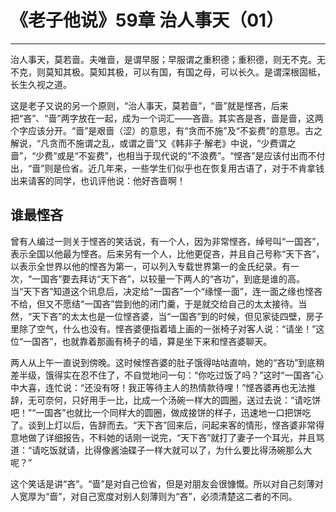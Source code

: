 # 《老子他说》59章 治人事天（01）

------

治人事天，莫若啬。夫唯啬，是谓早服；早服谓之重积德；重积德，则无不克。无不克，则莫知其极。莫知其极，可以有国，有国之母，可以长久。是谓深根固柢，长生久视之道。

这是老子又说的另一个原则，“治人事天，莫若啬”，“啬”就是悭吝，后来把“吝”、“啬”两字放在一起，成为一个词汇——吝啬。其实吝是吝，啬是啬，这两个字应该分开。“啬”是艰啬（涩）的意思，有“贪而不施”及“不妄费”的意思。古之解说，“凡贪而不施谓之乱，或谓之啬”又《韩非子·解老》中说，“少费谓之啬”，“少费”或是“不妄费”，也相当于现代说的“不浪费”。“悭吝”是应该付出而不付出，“啬”则是俭省。近几年来，一些学生们似乎也在恢复用古语了，对于不肯拿钱出来请客的同学，也讥评他说：他好吝啬啊！

## 谁最悭吝

曾有人编过一则关于悭吝的笑话说，有一个人，因为非常悭吝，绰号叫“一国吝”，表示全国以他最为悭吝。后来另有一个人，比他更促吝，并且自己号称“天下吝”，以表示全世界以他的悭吝为第一，可以列入专载世界第一的金氏纪录。有一次，“一国吝”要去拜访“天下吝”，以较量一下两人的“吝功”，到底是谁的高。当“天下吝”知道这个讯息后，决定给“一国吝”一个“缘悭一面”，连一面之缘也悭吝不给，但又不愿结“一国吝”尝到他的闭门羹，于是就交给自己的太太接待。当然，“天下吝”的太太也是一位悭吝婆，当“一国吝”到的时候，但见家徒四壁，房子里除了空气，什么也没有。悭吝婆便指着墙上画的一张椅子对客人说：“请坐！”这位“一国吝”，也就靠着那画有椅子的墙，算是坐下来和悭吝婆聊天。

两人从上午一直说到傍晚。这时候悭吝婆的肚子饿得咕咕直响，她的“吝功”到底稍差半级，饿得实在忍不住了，不自觉地问一句：“你吃过饭了吗？”这时“一国吝”心中大喜，连忙说：“还没有呀！我正等待主人的热情款待哩！”悭吝婆再也无法推辞，无可奈何，只好用手一比，比成一个汤碗一样大的圆圈，送过去说：“请吃饼吧！”“一国吝”也就比一个同样大的圆圈，做成接饼的样子，迅速地一口把饼吃了。谈到上灯以后，告辞而去。“天下吝”回来后，问起来客的情形，悭吝婆非常得意地做了详细报告，不料她的话刚一说完，“天下吝”就打了妻子一个耳光，并且骂道：“请吃饭就请，比得像酱油碟子一样大就可以了，为什么要比得汤碗那么大呢？”

这个笑话是讲“吝”。“啬”是对自己俭省，但是对朋友会很慷慨。所以对自己刻薄对人宽厚为“啬”，对自己宽度对别人刻薄则为“吝”，必须清楚这二者的不同。